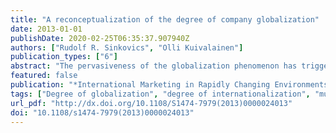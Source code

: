 ```yaml
---
title: "A reconceptualization of the degree of company globalization"
date: 2013-01-01
publishDate: 2020-02-25T06:35:37.907940Z
authors: ["Rudolf R. Sinkovics", "Olli Kuivalainen"]
publication_types: ["6"]
abstract: "The pervasiveness of the globalization phenomenon has triggered a significant number of studies related to the measurement of globalization and its implications for firms. Interestingly, most of the work is based on objective data, neglecting the importance of subjective and perceptual measures of degree of company globalization (DoCG). This study reviews the preliminary attempts to develop a subjective construct and a perceptual measurement tool for company globalization. Based on the work of Cavusgil, Yeniyurt, and Townsend (2004) a confirmatory factor analysis with partial least squares (PLS) path modeling illustrates relevant factors that capture the degree of globalization from a sample of multinationals. Post-hoc tests for the applicability of the generated framework are conducted to examine the consistency of results from the factor analysis. We also test the relationship between subjective and objective measures of company globalization. Although the small sample size does not allow the generalizability of the findings, this study contributes to the body of research aspiring to clarify the nature of a global company, offers a subjective measure for this phenomenon that can stimulate survey-based research with corporate elites, and thus provides a platform for further research."
featured: false
publication: "*International Marketing in Rapidly Changing Environments*"
tags: ["Degree of globalization", "degree of internationalization", "multinational enterprises", "global company", "subjective measurement", "measurement tool"]
url_pdf: "http://dx.doi.org/10.1108/S1474-7979(2013)0000024013"
doi: "10.1108/s1474-7979(2013)0000024013"
---
```


